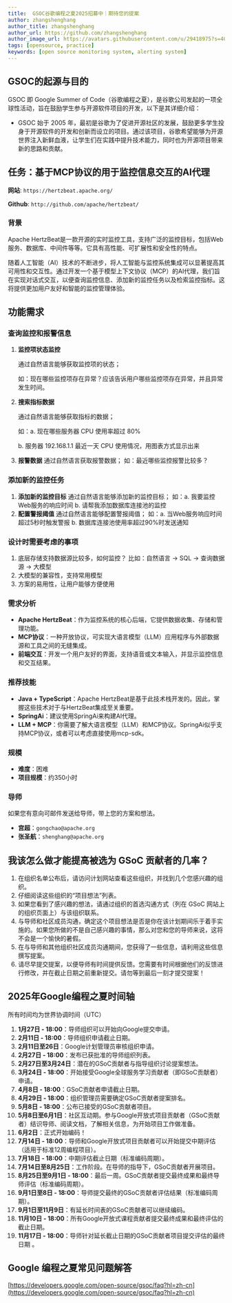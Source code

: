 ```yaml
---
title:  GSOC谷歌编程之夏2025招募中｜期待您的提案
author: zhangshenghang
author_title: zhangshenghang
author_url: https://github.com/zhangshenghang
author_image_url: https://avatars.githubusercontent.com/u/29418975?s=400&v=4
tags: [opensource, practice]
keywords: [open source monitoring system, alerting system]
---
```


## GSOC的起源与目的

GSOC 即 Google Summer of Code（谷歌编程之夏），是谷歌公司发起的一项全球性活动，旨在鼓励学生参与开源软件项目的开发，以下是其详细介绍：

- GSOC 始于 2005 年，最初是谷歌为了促进开源社区的发展，鼓励更多学生投身于开源软件的开发和创新而设立的项目。通过该项目，谷歌希望能够为开源世界注入新鲜血液，让学生们在实践中提升技术能力，同时也为开源项目带来新的思路和贡献。

## 任务：基于MCP协议的用于监控信息交互的AI代理

**网站**: `https://hertzbeat.apache.org/`

**Github**: `http://github.com/apache/hertzbeat/`

### 背景

Apache HertzBeat是一款开源的实时监控工具，支持广泛的监控目标，包括Web服务、数据库、中间件等等。它具有高性能、可扩展性和安全性的特点。

随着人工智能（AI）技术的不断进步，将人工智能与监控系统集成可以显著提高其可用性和交互性。通过开发一个基于模型上下文协议（MCP）的AI代理，我们旨在实现对话式交互，以便查询监控信息、添加新的监控任务以及检索监控指标。这将提供更加用户友好和智能的监控管理体验。

## 功能需求

### 查询监控和报警信息

1. **监控项状态监控**

   通过自然语言能够获取监控项的状态；

   如：现在哪些监控项存在异常？应该告诉用户哪些监控项存在异常，并且异常发生时间。

2. **搜索指标数据**

   通过自然语言能够获取指标的数据；

   如：a. 现在哪些服务器 CPU 使用率超过 80%

   b. 服务器 192.168.1.1 最近一天 CPU 使用情况，用图表方式显示出来

3. **报警数据**
   通过自然语言获取报警数据；
   如：最近哪些监控报警比较多？

### 添加新的监控任务

1. **添加新的监控目标**
   通过自然语言能够添加新的监控目标；
   如：a. 我要监控Web服务的响应时间
   b. 请帮我添加数据库连接池的监控
2. **配置警报阈值**
   通过自然语言能够配置警报阈值；
   如：a. 当Web服务响应时间超过5秒时触发警报
   b. 数据库连接池使用率超过90%时发送通知

### 设计时需要考虑的事项

1. 底层存储支持数据源比较多，如何监控？ 比如：自然语言 -> SQL -> 查询数据源 -> 大模型
2. 大模型的兼容性，支持常用模型
3. 方案的易用性，让用户能够方便使用

### 需求分析

- **Apache HertzBeat**：作为监控系统的核心后端，它提供数据收集、存储和管理功能。
- **MCP协议**：一种开放协议，可实现大语言模型（LLM）应用程序与外部数据源和工具之间的无缝集成。
- **前端交互**：开发一个用户友好的界面，支持语音或文本输入，并显示监控信息和交互结果。

### 推荐技能

- **Java + TypeScript**：Apache HertzBeat是基于此技术栈开发的。因此，掌握这些技术对于与HertzBeat集成至关重要。
- **SpringAi**：建议使用SpringAi来构建AI代理。
- **LLM + MCP**：你需要了解大语言模型（LLM）和MCP协议。SpringAi似乎支持MCP协议，或者可以考虑直接使用mcp-sdk。

### 规模

- **难度**：困难
- **项目规模**：约350小时

### 导师

如果您有意向可邮件发送给导师，带上您的方案和想法。

- **宫超**：`gongchao@apache.org`
- **张圣航**：`shenghang@apache.org`


## 我该怎么做才能提高被选为 GSoC 贡献者的几率？

1. 在组织名单公布后，请访问计划网站查看这些组织，并找到几个您感兴趣的组织。
2. 仔细阅读这些组织的“项目想法”列表。
3. 如果您看到了感兴趣的想法，请通过组织的首选沟通方式（列在 GSoC 网站上的组织页面上）与该组织联系。
4. 与导师和社区成员沟通，确定这个项目想法是否是你在该计划期间乐于着手实施的。如果您所做的不是自己感兴趣的事情，那么对您和您的导师来说，这将不会是一个愉快的暑假。
5. 在与导师和其他组织社区成员沟通期间，您获得了一些信息，请利用这些信息撰写提案。
6. 请尽早提交提案，以便导师有时间提供反馈。您需要有时间根据他们的反馈进行修改，并在截止日期之前重新提交。请勿等到最后一刻才提交提案！

## 2025年Google编程之夏时间轴

所有时间均为世界协调时间（UTC）

1. **1月27日 - 18:00**：导师组织可以开始向Google提交申请。
2. **2月11日 - 18:00**：导师组织申请截止日期。
3. **2月11日至26日**：Google计划管理员审核组织申请。
4. **2月27日 - 18:00**：发布已获批准的导师组织列表。
5. **2月27日至3月24日**：潜在的GSoC贡献者与指导组织讨论提案想法。
6. **3月24日 - 18:00**：开始接受Google全球服务学习贡献者（即GSoC贡献者）申请。
7. **4月8日 - 18:00**：GSoC贡献者申请截止日期。
8. **4月29日 - 18:00**：组织管理员需要确定GSoC贡献者提案排名。
9. **5月8日 - 18:00**：公布已接受的GSoC贡献者项目。
10. **5月8日至6月1日**：社区互动期。参与Google开放式项目贡献者（GSoC贡献者）结识导师、阅读文档，了解相关信息，为开始项目工作做准备。
11. **6月2日**：正式开始编码！
12. **7月14日 - 18:00**：导师和Google开放式项目贡献者可以开始提交中期评估（适用于标准12周编程项目）。
13. **7月18日 - 18:00**：中期评估截止日期（标准编码周期）。
14. **7月14日至8月25日**：工作阶段。在导师的指导下，GSoC贡献者开展项目。
15. **8月25日至9月1日 - 18:00**：最后一周。GSoC贡献者提交最终成果和最终导师评估（标准编码周期）。
16. **9月1日至8日 - 18:00**：导师提交最终的GSoC贡献者评估结果（标准编码周期）。
17. **9月1日至11月9日**：有延长时间表的GSoC贡献者可以继续编码。
18. **11月10日 - 18:00**：所有Google开放式课程贡献者提交最终成果和最终评估的截止日期。
19. **11月17日 - 18:00**：导师针对延长截止日期的GSoC贡献者项目提交评估的最终日期 。

## Google 编程之夏常见问题解答

[https://developers.google.com/open-source/gsoc/faq?hl=zh-cn](https://developers.google.com/open-source/gsoc/faq?hl=zh-cn)
